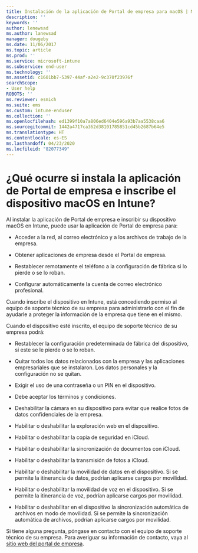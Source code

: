 ```yaml
---
title: Instalación de la aplicación de Portal de empresa para macOS | Microsoft Docs
description: ''
keywords: ''
author: lenewsad
ms.author: lanewsad
manager: dougeby
ms.date: 11/06/2017
ms.topic: article
ms.prod: ''
ms.service: microsoft-intune
ms.subservice: end-user
ms.technology: ''
ms.assetid: c1601bb7-5397-44af-a2e2-9c370f23976f
searchScope:
- User help
ROBOTS: ''
ms.reviewer: esmich
ms.suite: ems
ms.custom: intune-enduser
ms.collection: ''
ms.openlocfilehash: ed1399f10a7a806ed6404e596a93b7aa5538caa6
ms.sourcegitcommit: 1442a4717ca362d38101785851cd45b2687b64e5
ms.translationtype: HT
ms.contentlocale: es-ES
ms.lasthandoff: 04/23/2020
ms.locfileid: "82077349"
---
```

# <a name="what-happens-if-you-install-the-company-portal-app-and-enroll-your-macos-device-in-intune"></a>¿Qué ocurre si instala la aplicación de Portal de empresa e inscribe el dispositivo macOS en Intune?

Al instalar la aplicación de Portal de empresa e inscribir su dispositivo macOS en Intune, puede usar la aplicación de Portal de empresa para:

- Acceder a la red, al correo electrónico y a los archivos de trabajo de la empresa.

- Obtener aplicaciones de empresa desde el Portal de empresa.

- Restablecer remotamente el teléfono a la configuración de fábrica si lo pierde o se lo roban.

- Configurar automáticamente la cuenta de correo electrónico profesional.

Cuando inscribe el dispositivo en Intune, está concediendo permiso al equipo de soporte técnico de su empresa para administrarlo con el fin de ayudarle a proteger la información de la empresa que tiene en el mismo.

Cuando el dispositivo esté inscrito, el equipo de soporte técnico de su empresa podrá:

- Restablecer la configuración predeterminada de fábrica del dispositivo, si este se le pierde o se lo roban.

- Quitar todos los datos relacionados con la empresa y las aplicaciones empresariales que se instalaron. Los datos personales y la configuración no se quitan.

- Exigir el uso de una contraseña o un PIN en el dispositivo.

- Debe aceptar los términos y condiciones.

- Deshabilitar la cámara en su dispositivo para evitar que realice fotos de datos confidenciales de la empresa.

- Habilitar o deshabilitar la exploración web en el dispositivo.

- Habilitar o deshabilitar la copia de seguridad en iCloud.

- Habilitar o deshabilitar la sincronización de documentos con iCloud.

- Habilitar o deshabilitar la transmisión de fotos a iCloud.

- Habilitar o deshabilitar la movilidad de datos en el dispositivo. Si se permite la itinerancia de datos, podrían aplicarse cargos por movilidad.

- Habilitar o deshabilitar la movilidad de voz en el dispositivo. Si se permite la itinerancia de voz, podrían aplicarse cargos por movilidad.

- Habilitar o deshabilitar en el dispositivo la sincronización automática de archivos en modo de movilidad. Si se permite la sincronización automática de archivos, podrían aplicarse cargos por movilidad.

Si tiene alguna pregunta, póngase en contacto con el equipo de soporte técnico de su empresa. Para averiguar su información de contacto, vaya al [sitio web del portal de empresa](https://go.microsoft.com/fwlink/?linkid=2010980).
